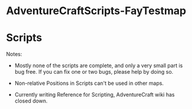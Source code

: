 AdventureCraftScripts-FayTestmap
================================





Scripts
=======

Notes:

- Mostly none of the scripts are complete, and only a very small part is bug free.
  If you can fix one or two bugs, please help by doing so.

- Non-relative Positions in Scripts can't be used in other maps.

- Currently writing Reference for Scripting, AdventureCraft wiki has closed down.
